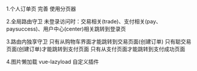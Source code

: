 1.个人订单页 完善
使用分页器

2.全局路由守卫
未登录访问时：交易相关(trade)、支付相关(pay、paysuccess)、用户中心(center)相关跳转到登录页

3.路由内独享守卫
只有从购物车界面才能跳转到交易页面(创建订单)
只有聪交易页面(创建订单)才能跳转到支付页面
只有从支付页面才能跳转到支付成功页面

4.图片懒加载
vue-lazyload
自定义插件


